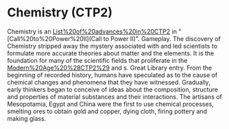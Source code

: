 # Chemistry (CTP2)

Chemistry is an [List%20of%20advances%20in%20CTP2](advance) in "[Call%20to%20Power%20II](Call to Power II)".
Gameplay.
The discovery of Chemistry stripped away the mystery associated with and led scientists to formulate more accurate theories about matter and the elements. It is the foundation for many of the scientific fields that proliferate in the [Modern%20Age%20%28CTP2%29](Modern) and s.
Great Library entry.
From the beginning of recorded history, humans have speculated as to the cause of chemical changes and phenomena that they have witnessed. Gradually, early thinkers began to conceive of ideas about the composition, structure and properties of material substances and their interactions. The artisans of Mesopotamia, Egypt and China were the first to use chemical processes, smelting ores to obtain gold and copper, dying cloth, firing pottery and making glass.